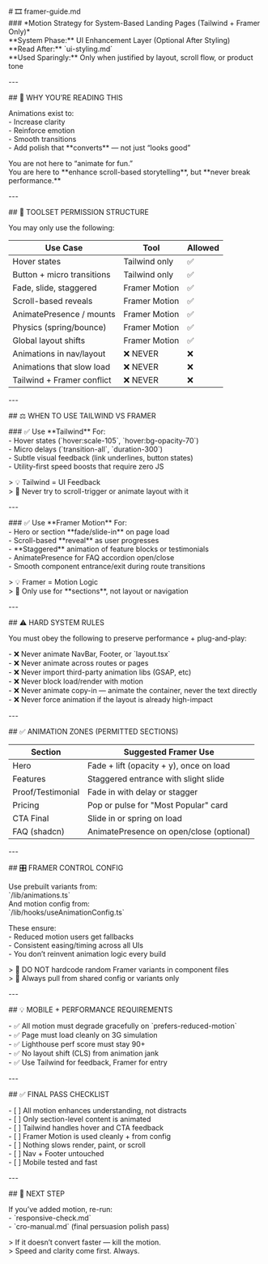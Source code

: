 \# 🎞️ framer-guide.md  
\#\#\# \*Motion Strategy for System-Based Landing Pages (Tailwind \+ Framer Only)\*  
\*\*System Phase:\*\* UI Enhancement Layer (Optional After Styling)  
\*\*Read After:\*\* \`ui-styling.md\`  
\*\*Used Sparingly:\*\* Only when justified by layout, scroll flow, or product tone

\---

\#\# 🧠 WHY YOU’RE READING THIS

Animations exist to:  
\- Increase clarity  
\- Reinforce emotion  
\- Smooth transitions  
\- Add polish that \*\*converts\*\* — not just “looks good”

You are not here to “animate for fun.”  
You are here to \*\*enhance scroll-based storytelling\*\*, but \*\*never break performance.\*\*

\---

\#\# 🧩 TOOLSET PERMISSION STRUCTURE

You may only use the following:

| Use Case                    | Tool          | Allowed |
| --------------------------- | ------------- | ------- |
| Hover states                | Tailwind only | ✅      |
| Button \+ micro transitions | Tailwind only | ✅      |
| Fade, slide, staggered      | Framer Motion | ✅      |
| Scroll-based reveals        | Framer Motion | ✅      |
| AnimatePresence / mounts    | Framer Motion | ✅      |
| Physics (spring/bounce)     | Framer Motion | ✅      |
| Global layout shifts        | Framer Motion | ✅      |
| Animations in nav/layout    | ❌ NEVER      | ❌      |
| Animations that slow load   | ❌ NEVER      | ❌      |
| Tailwind \+ Framer conflict | ❌ NEVER      | ❌      |

\---

\#\# ⚖️ WHEN TO USE TAILWIND VS FRAMER

\#\#\# ✅ Use \*\*Tailwind\*\* For:  
\- Hover states (\`hover:scale-105\`, \`hover:bg-opacity-70\`)  
\- Micro delays (\`transition-all\`, \`duration-300\`)  
\- Subtle visual feedback (link underlines, button states)  
\- Utility-first speed boosts that require zero JS

\> 💡 Tailwind \= UI Feedback  
\> 🛑 Never try to scroll-trigger or animate layout with it

\---

\#\#\# ✅ Use \*\*Framer Motion\*\* For:  
\- Hero or section \*\*fade/slide-in\*\* on page load  
\- Scroll-based \*\*reveal\*\* as user progresses  
\- \*\*Staggered\*\* animation of feature blocks or testimonials  
\- AnimatePresence for FAQ accordion open/close  
\- Smooth component entrance/exit during route transitions

\> 💡 Framer \= Motion Logic  
\> 🛑 Only use for \*\*sections\*\*, not layout or navigation

\---

\#\# ⚠️ HARD SYSTEM RULES

You must obey the following to preserve performance \+ plug-and-play:

\- ❌ Never animate NavBar, Footer, or \`layout.tsx\`  
\- ❌ Never animate across routes or pages  
\- ❌ Never import third-party animation libs (GSAP, etc)  
\- ❌ Never block load/render with motion  
\- ❌ Never animate copy-in — animate the container, never the text directly  
\- ❌ Never force animation if the layout is already high-impact

\---

\#\# ✅ ANIMATION ZONES (PERMITTED SECTIONS)

| Section           | Suggested Framer Use                      |
| ----------------- | ----------------------------------------- |
| Hero              | Fade \+ lift (opacity \+ y), once on load |
| Features          | Staggered entrance with slight slide      |
| Proof/Testimonial | Fade in with delay or stagger             |
| Pricing           | Pop or pulse for "Most Popular" card      |
| CTA Final         | Slide in or spring on load                |
| FAQ (shadcn)      | AnimatePresence on open/close (optional)  |

\---

\#\# 🎛️ FRAMER CONTROL CONFIG

Use prebuilt variants from:  
\`/lib/animations.ts\`  
And motion config from:  
\`/lib/hooks/useAnimationConfig.ts\`

These ensure:  
\- Reduced motion users get fallbacks  
\- Consistent easing/timing across all UIs  
\- You don’t reinvent animation logic every build

\> 🔐 DO NOT hardcode random Framer variants in component files  
\> 🔁 Always pull from shared config or variants only

\---

\#\# 💡 MOBILE \+ PERFORMANCE REQUIREMENTS

\- ✅ All motion must degrade gracefully on \`prefers-reduced-motion\`  
\- ✅ Page must load cleanly on 3G simulation  
\- ✅ Lighthouse perf score must stay 90+  
\- ✅ No layout shift (CLS) from animation jank  
\- ✅ Use Tailwind for feedback, Framer for entry

\---

\#\# ✅ FINAL PASS CHECKLIST

\- \[ \] All motion enhances understanding, not distracts  
\- \[ \] Only section-level content is animated  
\- \[ \] Tailwind handles hover and CTA feedback  
\- \[ \] Framer Motion is used cleanly \+ from config  
\- \[ \] Nothing slows render, paint, or scroll  
\- \[ \] Nav \+ Footer untouched  
\- \[ \] Mobile tested and fast

\---

\#\# 🔁 NEXT STEP

If you’ve added motion, re-run:  
\- \`responsive-check.md\`  
\- \`cro-manual.md\` (final persuasion polish pass)

\> If it doesn’t convert faster — kill the motion.  
\> Speed and clarity come first. Always.
